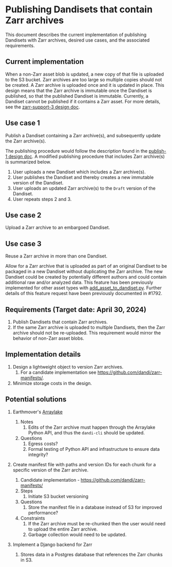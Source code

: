 # Publishing Dandisets that contain Zarr archives

This document describes the current implementation of publishing Dandisets with Zarr archives, desired use cases, and the associated requirements.

## Current implementation

When a non-Zarr asset blob is updated, a new copy of that file is uploaded to the S3 bucket.  Zarr archives are too large so multiple copies should not be created.  A Zarr archive is uploaded once and it is updated in place.  This design means that the Zarr archive is immutable once the Dandiset is published, so that the published Dandiset is immutable. Currently, a Dandiset cannot be published if it contains a Zarr asset.  For more details, see the [zarr-support-3 design doc](https://github.com/dandi/dandi-archive/blob/master/doc/design/zarr-support-3.md).

## Use case 1

Publish a Dandiset containing a Zarr archive(s), and subsequently update the Zarr archive(s).

The publishing procedure would follow the description found in the [publish-1 design doc](https://github.com/dandi/dandi-archive/blob/master/doc/design/publish-1.md).  A modified publishing procedure that includes Zarr archive(s) is summarized below.

1. User uploads a new Dandiset which includes a Zarr archive(s).
1. User publishes the Dandiset and thereby creates a new immutable version of the Dandiset.
1. User uploads an updated Zarr archive(s) to the `Draft` version of the Dandiset.
1. User repeats steps 2 and 3.

## Use case 2

Upload a Zarr archive to an embargoed Dandiset. 

## Use case 3

Reuse a Zarr archive in more than one Dandiset.

Allow for a Zarr archive that is uploaded as part of an original Dandiset to be packaged in a new Dandiset without duplicating the Zarr archive.  The new Dandiset could be created by potentially different authors and could contain additional raw and/or analyzed data.  This feature has been previously implemented for other asset types with [add_asset_to_dandiset.py](https://gist.github.com/satra/29404d965226e4c99fb48e7502953503#file-add_asset_to_dandiset-py).  Further details of this feature request have been previously documented in #1792.

## Requirements (Target date: April 30, 2024)

1. Publish Dandisets that contain Zarr archives.
2. If the same Zarr archive is uploaded to multiple Dandisets, then the Zarr archive should not be re-uploaded.  This requirement would mirror the behavior of non-Zarr asset blobs.

## Implementation details

1. Design a lightweight object to version Zarr archives.
    1. For a candidate implementation see https://github.com/dandi/zarr-manifests/.
2. Minimize storage costs in the design.

## Potential solutions

1. Earthmover's [Arraylake](https://earthmover.io/blog/arraylake-beta-launch)
    1. Notes
        1. Edits of the Zarr archive must happen through the Arraylake Python API, and thus the `dandi-cli` should be updated.
    2. Questions
        1. Egress costs?
        2. Formal testing of Python API and infrastructure to ensure data integrity?

2. Create manifest file with paths and version IDs for each chunk for a specific version of the Zarr archive.
    1. Candidate implementation - https://github.com/dandi/zarr-manifests/
    2. Steps
        1. Initiate S3 bucket versioning
    3. Questions
        1. Store the manifest file in a database instead of S3 for improved performance?
    4. Constraints
        1. If the Zarr archive must be re-chunked then the user would need to upload the entire Zarr archive.
        2. Garbage collection would need to be updated.

3. Implement a Django backend for Zarr
    1. Stores data in a Postgres database that references the Zarr chunks in S3.
